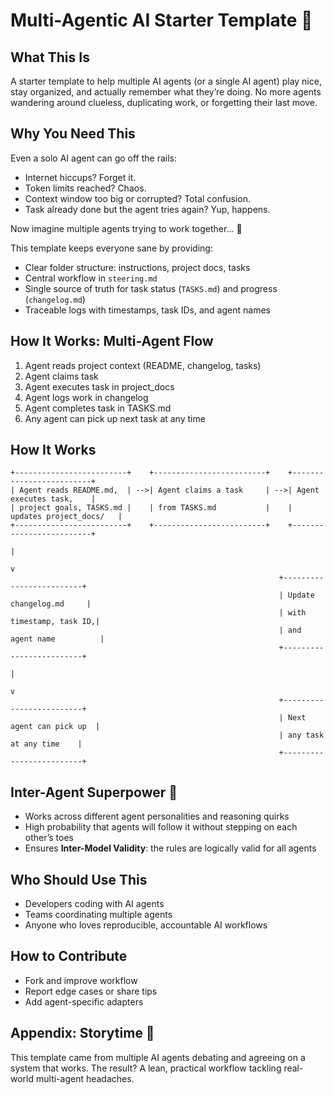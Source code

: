 # Multi-Agentic AI Starter Template 🚀

## What This Is
A starter template to help multiple AI agents (or a single AI agent) play nice, stay organized, and actually remember what they’re doing. No more agents wandering around clueless, duplicating work, or forgetting their last move.

## Why You Need This
Even a solo AI agent can go off the rails:

- Internet hiccups? Forget it.  
- Token limits reached? Chaos.  
- Context window too big or corrupted? Total confusion.  
- Task already done but the agent tries again? Yup, happens.  

Now imagine multiple agents trying to work together… 🤯

This template keeps everyone sane by providing:

- Clear folder structure: instructions, project docs, tasks  
- Central workflow in `steering.md`  
- Single source of truth for task status (`TASKS.md`) and progress (`changelog.md`)  
- Traceable logs with timestamps, task IDs, and agent names  

## How It Works: Multi-Agent Flow
1. Agent reads project context (README, changelog, tasks)
2. Agent claims task
3. Agent executes task in project_docs
4. Agent logs work in changelog
5. Agent completes task in TASKS.md
6. Any agent can pick up next task at any time

## How It Works

```text
+-------------------------+    +-------------------------+    +-------------------------+
| Agent reads README.md,  | -->| Agent claims a task     | -->| Agent executes task,    |
| project goals, TASKS.md |    | from TASKS.md           |    | updates project_docs/   |
+-------------------------+    +-------------------------+    +-------------------------+
                                                                       |
                                                                       v
                                                            +-------------------------+
                                                            | Update changelog.md     |
                                                            | with timestamp, task ID,|
                                                            | and agent name          |
                                                            +-------------------------+
                                                                       |
                                                                       v
                                                            +-------------------------+
                                                            | Next agent can pick up  |
                                                            | any task at any time    |
                                                            +-------------------------+

```

## Inter-Agent Superpower 💪
- Works across different agent personalities and reasoning quirks  
- High probability that agents will follow it without stepping on each other’s toes  
- Ensures **Inter-Model Validity**: the rules are logically valid for all agents  

## Who Should Use This
- Developers coding with AI agents  
- Teams coordinating multiple agents  
- Anyone who loves reproducible, accountable AI workflows  

## How to Contribute
- Fork and improve workflow  
- Report edge cases or share tips  
- Add agent-specific adapters  

## Appendix: Storytime 📖
This template came from multiple AI agents debating and agreeing on a system that works. The result? A lean, practical workflow tackling real-world multi-agent headaches.

